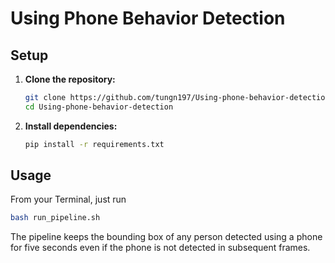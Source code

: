 # Using Phone Behavior Detection

## Setup

1.  **Clone the repository:**
    ```bash
    git clone https://github.com/tungn197/Using-phone-behavior-detection.git
    cd Using-phone-behavior-detection
    ```

2.  **Install dependencies:**
    ```bash
    pip install -r requirements.txt
    ```

## Usage
From your Terminal, just run

```bash
bash run_pipeline.sh
```

The pipeline keeps the bounding box of any person detected using a phone for
five seconds even if the phone is not detected in subsequent frames.
